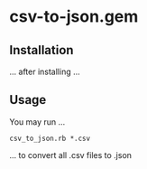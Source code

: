 # csv-to-json.gem

## Installation
... after installing ...

## Usage

You may run ...

    csv_to_json.rb *.csv

... to convert all .csv files to .json
